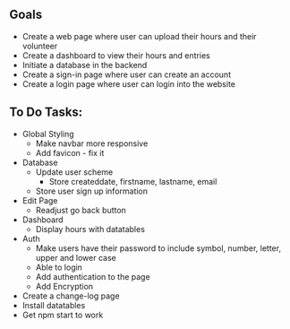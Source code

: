 ## Goals
* Create a web page where user can upload their hours and their volunteer
* Create a dashboard to view their hours and entries
* Initiate a database in the backend
* Create a sign-in page where user can create an account
* Create a login page where user can login into the website

## To Do Tasks:
* Global Styling
  * Make navbar more responsive
  * Add favicon - fix it
* Database
  * Update user scheme
    * Store createddate, firstname, lastname, email
  * Store user sign up information
* Edit Page
  * Readjust go back button
* Dashboard
  * Display hours with datatables
* Auth
  * Make users have their password to include symbol, number, letter, upper and lower case
  * Able to login
  * Add authentication to the page
  * Add Encryption
* Create a change-log page
* Install datatables
* Get npm start to work